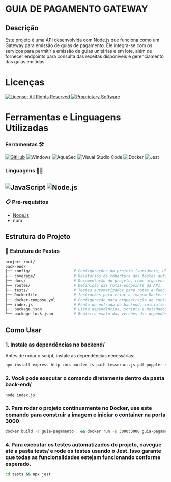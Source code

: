 # GUIA DE PAGAMENTO GATEWAY

## Descrição
Este projeto é uma API desenvolvida com Node.js que funciona como um Gateway para emissão de guias de pagamento. Ele integra-se com os serviços para permitir a emissão de guias unitárias e em lote, além de fornecer endpoints para consulta das receitas disponíveis e gerenciamento das guias emitidas.

# Licenças
[![License: All Rights Reserved](https://img.shields.io/badge/License-All%20Rights%20Reserved-red.svg)](https://choosealicense.com/no-permission/)
[![Proprietary Software](https://img.shields.io/badge/Software-Proprietary-blue.svg)](#)

# Ferramentas e Linguagens Utilizadas
### Ferramentas 🛠️
[![GitHub](https://img.shields.io/badge/GitHub-100000?style=for-the-badge&logo=github&logoColor=white)](https://github.com/SEUUSERNAME) ![Windows](https://img.shields.io/badge/Windows-000?style=for-the-badge&logo=windows&logoColor=2CA5E0) ![AquaSec](https://img.shields.io/badge/aqua-%231904DA.svg?style=for-the-badge&logo=aqua&logoColor=#0018A8) ![Visual Studio Code](https://img.shields.io/badge/Visual%20Studio%20Code-0078d7.svg?style=for-the-badge&logo=visual-studio-code&logoColor=white) ![Docker](https://img.shields.io/badge/docker-%230db7ed.svg?style=for-the-badge&logo=docker&logoColor=white) ![Jest](https://img.shields.io/badge/-jest-%23C21325?style=for-the-badge&logo=jest&logoColor=white)

### Linguagens 👩‍💻

![JavaScript](https://img.shields.io/badge/JavaScript-F7DF1E?style=for-the-badge&logo=javascript&logoColor=black)
![Node.js](https://img.shields.io/badge/Node.js-339933?style=for-the-badge&logo=nodedotjs&logoColor=white)
---
### 📋 Pré-requisitos

- [Node.js](https://nodejs.org/en/download)
- npm

## Estrutura do Projeto
### 📂 Estrutura de Pastas
```bash
project-root/
back-end/
├── config/                   # Configurações do projeto (variáveis, URLs, chaves de API etc).
├── coverage/                 # Relatórios de cobertura dos testes automatizados.
├── docs/                     # Documentação do projeto, como arquivos Swagger e especificações.
├── routes/                   # Definição das rotas/endpoints da API.
├── tests/                    # Testes automatizados para rotas e funcionalidades do backend.
├── Dockerfile                # Instruções para criar a imagem Docker do backend.
├── docker-compose.yml        # Configuração para orquestração de containers Docker (ex: backend, banco, etc).
├── index.js                  # Ponto de entrada do backend, inicializa o servidor e configura as rotas.
├── package.json              # Lista dependências, scripts e metadados do projeto Node.js.
└── package-lock.json         # Registro exato das versões das dependências instaladas.

```

## Como Usar
### 1. Instale as dependências no backend/
Antes de rodar o script, instale as dependências necessárias:
```sh
npm install express http cors multer fs path tesseract.js pdf-poppler socket.io
```

### 2. Você pode executar o comando diretamente dentro da pasta back-end/
```sh
node index.js
```

### 3. Para rodar o projeto continuamente no Docker, use este comando para construir a imagem e iniciar o container na porta 3000:
```sh
docker build -t guia-pagamento . && docker run -p 3000:3000 guia-pagamento 
```
### 4. Para executar os testes automatizados do projeto, navegue até a pasta tests/ e rode os testes usando o Jest. Isso garante que todas as funcionalidades estejam funcionando conforme esperado.
```sh
cd tests && npx jest
```